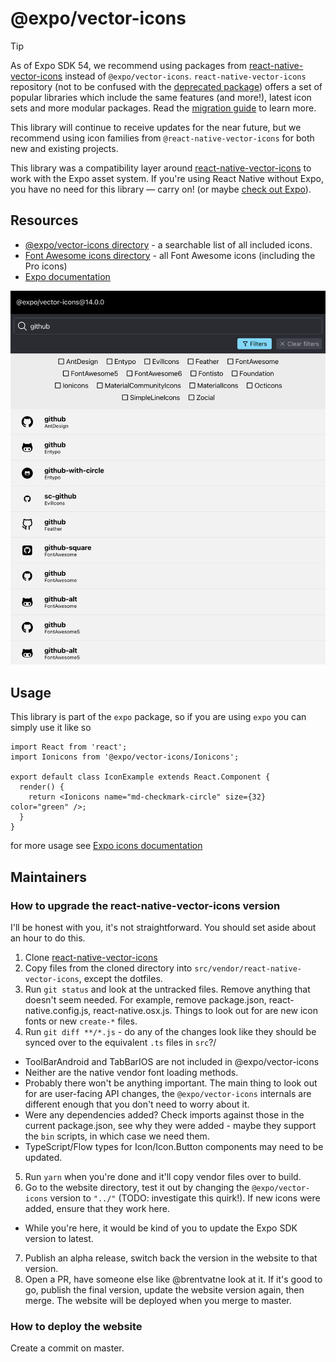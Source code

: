 # @expo/vector-icons

> [!TIP]
> As of Expo SDK 54, we recommend using packages from [react-native-vector-icons](https://github.com/oblador/react-native-vector-icons) instead of `@expo/vector-icons`. `react-native-vector-icons` repository (not to be confused with the [deprecated package](https://www.npmjs.com/package/react-native-vector-icons)) offers a set of popular libraries which include the same features (and more!), latest icon sets and more modular packages. Read the [migration guide](https://expo.fyi/migrating-from-expo-vector-icons) to learn more.
> 
> This library will continue to receive updates for the near future, but we recommend using icon families from `@react-native-vector-icons` for both new and existing projects.

This library was a compatibility layer around [react-native-vector-icons](https://github.com/oblador/react-native-vector-icons) to work with the Expo asset system. If you're using React Native without Expo, you have no need for this library — carry on! (or maybe [check out Expo](https://expo.dev/)).

## Resources

- [@expo/vector-icons directory](https://icons.expo.fyi/) - a searchable list of all included icons.
- [Font Awesome icons directory](https://fontawesome.com/icons) - all Font Awesome icons (including the Pro icons)
- [Expo documentation](https://docs.expo.dev/)

![Screenshot of website](.github/assets/website-screenshot.png)

## Usage

This library is part of the `expo` package, so if you are using `expo` you can simply use it like so

```tsx
import React from 'react';
import Ionicons from '@expo/vector-icons/Ionicons';

export default class IconExample extends React.Component {
  render() {
    return <Ionicons name="md-checkmark-circle" size={32} color="green" />;
  }
}
```

for more usage see [Expo icons documentation](https://docs.expo.io/guides/icons/)

## Maintainers

### How to upgrade the react-native-vector-icons version

I'll be honest with you, it's not straightforward. You should set aside about an hour to do this.

1. Clone [react-native-vector-icons](https://github.com/oblador/react-native-vector-icons)
2. Copy files from the cloned directory into `src/vendor/react-native-vector-icons`, except the dotfiles.
3. Run `git status` and look at the untracked files. Remove anything that doesn't seem needed. For example, remove package.json, react-native.config.js, react-native.osx.js. Things to look out for are new icon fonts or new `create-*` files.
4. Run `git diff **/*.js` - do any of the changes look like they should be synced over to the equivalent `.ts` files in `src`?/

- ToolBarAndroid and TabBarIOS are not included in @expo/vector-icons
- Neither are the native vendor font loading methods.
- Probably there won't be anything important. The main thing to look out for are user-facing API changes, the `@expo/vector-icons` internals are different enough that you don't need to worry about it.
- Were any dependencies added? Check imports against those in the current package.json, see why they were added - maybe they support the `bin` scripts, in which case we need them.
- TypeScript/Flow types for Icon/Icon.Button components may need to be updated.

5. Run `yarn` when you're done and it'll copy vendor files over to build.
6. Go to the website directory, test it out by changing the `@expo/vector-icons` version to `"../"` (TODO: investigate this quirk!). If new icons were added, ensure that they work here.

- While you're here, it would be kind of you to update the Expo SDK version to latest.

7. Publish an alpha release, switch back the version in the website to that version.
8. Open a PR, have someone else like @brentvatne look at it. If it's good to go, publish the final version, update the website version again, then merge. The website will be deployed when you merge to master.

### How to deploy the website

Create a commit on master.
